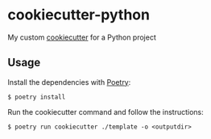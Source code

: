 # cookiecutter-python

My custom [cookiecutter](https://github.com/cookiecutter/cookiecutter) for a Python project

## Usage

Install the dependencies with [Poetry](https://python-poetry.org/):
```commandline
$ poetry install
```

Run the cookiecutter command and follow the instructions:
```commandline
$ poetry run cookiecutter ./template -o <outputdir>
```
